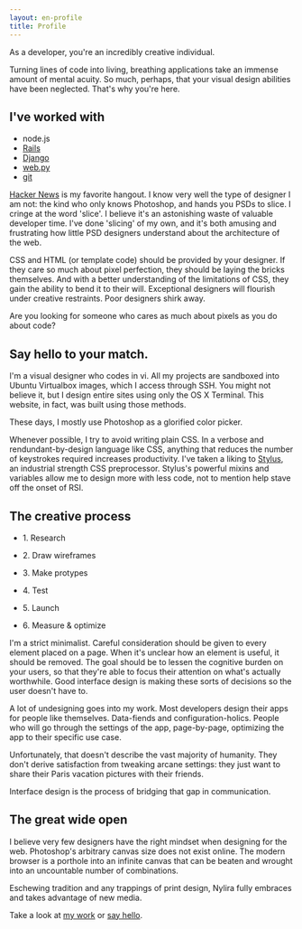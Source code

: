 ```yaml
---
layout: en-profile
title: Profile
---
```


As a developer, you're an incredibly creative individual. 

Turning lines of code into living, breathing applications take an immense amount of mental acuity. So much, perhaps, that your visual design abilities have been neglected. That's why you're here.

<aside>
  <h2>I've worked with</h2>
  <ul>
  <li>node.js</a>
  <li><a href='//rubyonrails.org'>Rails</a>
  <li><a href='//djangoproject.com'>Django</a>
  <li><a href='//webpy.org'>web.py</a>
  <li><a href='//git-scm.com'>git</a>
  </ul>
</aside>

<a href='//news.ycombinator.com'>Hacker News</a> is my favorite hangout. I know very well the type of designer I am not: the kind who only knows Photoshop, and hands you PSDs to slice. I cringe at the word 'slice'. I believe it's an astonishing waste of valuable developer time. I've done 'slicing' of my own, and it's both amusing and frustrating how little PSD designers understand about the architecture of the web.

CSS and HTML (or template code) should be provided by your designer. If they care so much about pixel perfection, they should be laying the bricks themselves. And with a better understanding of the limitations of CSS, they gain the ability to bend it to their will. Exceptional designers will flourish under creative restraints. Poor designers shirk away.

Are you looking for someone who cares as much about pixels as you do about code? 

## Say hello to your match.

I'm a visual designer who codes in vi. All my projects are sandboxed into Ubuntu Virtualbox images, which I access through SSH. You might not believe it, but I design entire sites using only the OS X Terminal. This website, in fact, was built using those methods. 

These days, I mostly use Photoshop as a glorified color picker.

Whenever possible, I try to avoid writing plain CSS. In a verbose and rendundant-by-design language like CSS, anything that reduces the number of keystrokes required increases productivity. I've taken a liking to [Stylus](http://learnboost.github.com/stylus/), an industrial strength CSS preprocessor. Stylus's powerful mixins and variables allow me to design more with less code, not to mention help stave off the onset of RSI.

## The creative process

<ul class='process'>
  <li><p>1. Research
  <li><p>2. Draw wireframes
  <li><p>3. Make protypes
  <li><p>4. Test
  <li><p>5. Launch
  <li><p>6. Measure &amp; optimize
</ul>

I'm a strict minimalist. Careful consideration should be given to every element placed on a page. When it's unclear how an element is useful, it should be removed. The goal should be to lessen the cognitive burden on your users, so that they're able to focus their attention on what's actually worthwhile. Good interface design is making these sorts of decisions so the user doesn't have to.

A lot of undesigning goes into my work. Most developers design their apps for people like themselves. Data-fiends and configuration-holics. People who will go through the settings of the app, page-by-page, optimizing the app to their specific use case.

Unfortunately, that doesn't describe the vast majority of humanity. They don't derive satisfaction from tweaking arcane settings: they just want to share their Paris vacation pictures with their friends.

Interface design is the process of bridging that gap in communication.

## The great wide open

I believe very few designers have the right mindset when designing for the web. Photoshop's arbitrary canvas size does not exist online. The modern browser is a porthole into an infinite canvas that can be beaten and wrought into an uncountable number of combinations.

Eschewing tradition and any trappings of print design, Nylira fully embraces and takes advantage of new media.

Take a look at [my work](/en/projects) or [say hello](/en/contact).
